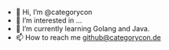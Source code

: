 - 👋 Hi, I’m @categorycon
- 👀 I’m interested in ...
- 🌱 I’m currently learning Golang and Java.
- 📫 How to reach me github@categorycon.de

<!---
categorycon/categorycon is a ✨ special ✨ repository because its `README.md` (this file) appears on your GitHub profile.
You can click the Preview link to take a look at your changes.
--->
